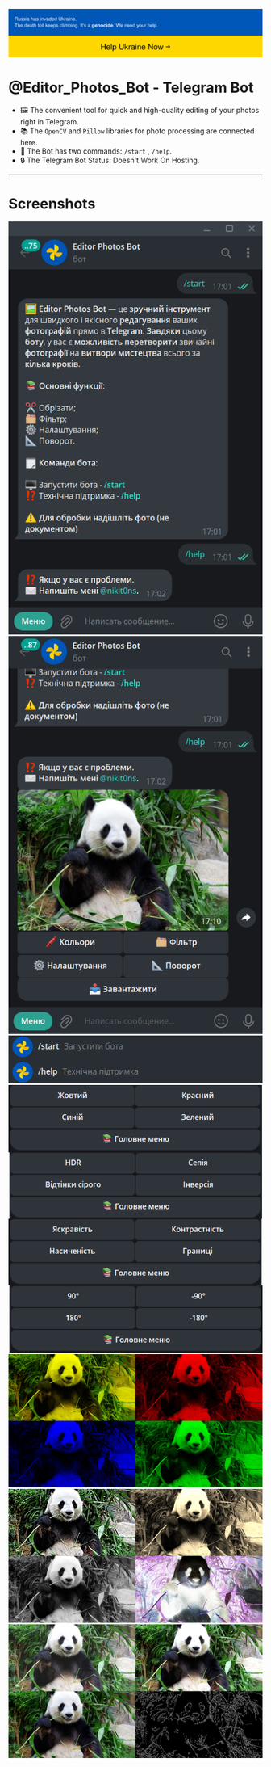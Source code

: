 [![Stand With Ukraine](https://raw.githubusercontent.com/vshymanskyy/StandWithUkraine/main/banner2-direct.svg)](https://stand-with-ukraine.pp.ua/)

# @Editor_Photos_Bot - Telegram Bot

- :framed_picture: The convenient tool for quick and high-quality editing of your photos right in Telegram.
- :books: The `OpenCV` and `Pillow` libraries for photo processing are connected here.
- :open_file_folder: The Bot has two commands: `/start` , `/help`.
- :lock: The Telegram Bot Status: Doesn't Work On Hosting.

---

# Screenshots
 
![Editor_Photos_Bot_Main](https://github.com/nikit0ns/Editor_Photos_Bot/blob/master/Screenshots/Editor_Photos_Bot_Main.png)
![Editor_Photos_Bot_Process](https://github.com/nikit0ns/Editor_Photos_Bot/blob/master/Screenshots/Editor_Photos_Bot_Process.png)
![Editor_Photos_Bot_Commands](https://github.com/nikit0ns/Editor_Photos_Bot/blob/master/Screenshots/Editor_Photos_Bot_Commands.png)
![Editor_Photos_Bot_Functions](https://github.com/nikit0ns/Editor_Photos_Bot/blob/master/Screenshots/Editor_Photos_Bot_Functions.png)
![Editor_Photos_Bot_Colors](https://github.com/nikit0ns/Editor_Photos_Bot/blob/master/Screenshots/Editor_Photos_Bot_Colors.png)
![Editor_Photos_Bot_Filters](https://github.com/nikit0ns/Editor_Photos_Bot/blob/master/Screenshots/Editor_Photos__Bot_Filters.png)
![Editor_Photos_Bot_Settings](https://github.com/nikit0ns/Editor_Photos_Bot/blob/master/Screenshots/Editor_Photos_Bot_Settings.png)

